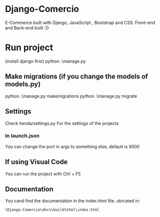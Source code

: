 # Django-Comercio
E-Commerce built with Django, JavaScript , Bootstrap and CSS. Front-end and Back-end built :D

# Run project
(install django first)
python .\manage.py

## Make migrations (if you change the models of models.py)
python .\manage.py makemigrations
python .\manage.py migrate

## Settings
Check tienda/settings.py
For the settings of the projects

### In launch.json
You can change the port in args to something else, default is 9000

## If using Visual Code
You can run the project with Ctrl + F5


## Documentation

You cand find the documentation in the index.html file, ubicated in:
```
\Django-Comercio\docs\build\html\index.html
```


